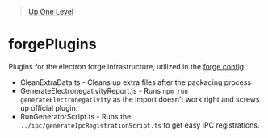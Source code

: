 > [Up One Level](../readme.md)

# forgePlugins

Plugins for the electron forge infrastructure, utilized in the [forge config](../../forge.config.ts).

- CleanExtraData.ts - Cleans up extra files after the packaging process
- GenerateElectronegativityReport.js - Runs `npm run generateElectronegativity` as the import doesn't work right and screws up official plugin.
- RunGeneratorScript.ts - Runs the `../ipc/generateIpcRegistrationScript.ts` to get easy IPC registrations.
